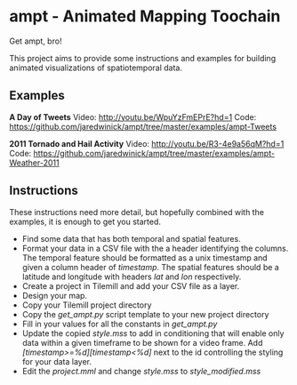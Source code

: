 ampt - Animated Mapping Toochain
====
Get ampt, bro!

This project aims to provide some instructions and examples for building animated visualizations of spatiotemporal data. 

## Examples
**A Day of Tweets** 
Video: http://youtu.be/WpuYzFmEPrE?hd=1
Code: https://github.com/jaredwinick/ampt/tree/master/examples/ampt-Tweets  

**2011 Tornado and Hail Activity**
Video: http://youtu.be/R3-4e9a56qM?hd=1
Code: https://github.com/jaredwinick/ampt/tree/master/examples/ampt-Weather-2011  

## Instructions
These instructions need more detail, but hopefully combined with the examples, it is enough to get you started.
* Find some data that has both temporal and spatial features. 
* Format your data in a CSV file with the a header identifying the columns. The temporal feature should be formatted as a unix timestamp and given a column header of *timestamp*. The spatial features should be a latitude and longitude with headers *lat* and *lon* respectively.
* Create a project in Tilemill and add your CSV file as a layer.
* Design your map.
* Copy your Tilemill project directory
* Copy the *get_ampt.py* script template to your new project directory
* Fill in your values for all the constants in *get_ampt.py*
* Update the copied *style.mss* to add in conditioning that will enable only data within a given timeframe to be shown for a video frame. Add *[timestamp>=%d][timestamp<%d]* next to the id controlling the styling for your data layer.
* Edit the *project.mml* and change *style.mss* to *style_modified.mss*

